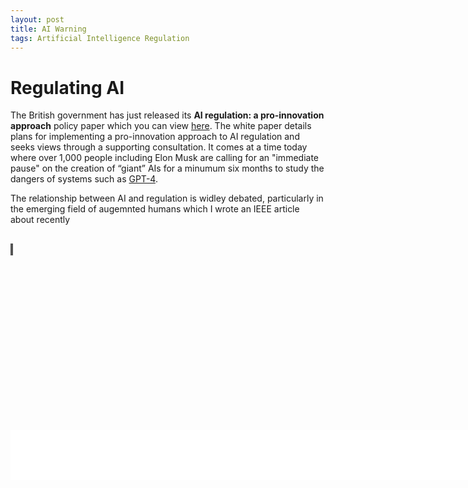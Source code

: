 ```yaml
---
layout: post
title: AI Warning
tags: Artificial Intelligence Regulation 
---
```


# Regulating AI

The British government has just released its <b>AI regulation: a pro-innovation approach</b> policy paper which you can view <a target="_blank" rel="noopener" href="https://assets.publishing.service.gov.uk/government/uploads/system/uploads/attachment_data/file/1146542/a_pro-innovation_approach_to_AI_regulation.pdf">here</a>.   The white paper details plans for implementing a pro-innovation approach to AI regulation and seeks views through a supporting consultation. It comes at a time today where over 1,000 people including Elon Musk are calling for an "immediate pause" on the creation of “giant” AIs for a minumum six months to study the dangers of systems such as <a target="_blank" rel="noopener" href="https://openai.com/research/gpt-4">GPT-4</a>.

The relationship between AI and regulation is widley debated, particularly in the emerging field of augemnted humans which I wrote an IEEE article about recently

<style>
object {
  border: 1px solid #555;
}
</style>


<div style="background-color:white; height: 80px; width: 1000px; position:absolute; margin-top:314px;">
</div>
<br>
<object data="/assets/images/ahtreglitrev.pdf" type="application/pdf" width="1000" height="1000">

<object data="/assets/images/ahtreglitrev.pdf" type="application/pdf" width="1000" height="1000">
